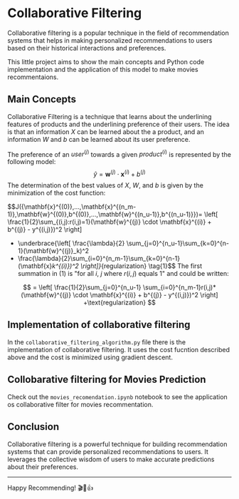 # Collaborative Filtering

Collaborative filtering is a popular technique in the field of recommendation systems that helps in making personalized recommendations to users based on their historical interactions and preferences.

This little project aims to show the main concepts and Python code implementation and the application of this model to make movies recommentaions.


## Main Concepts

Collaborative Filtering is a technique that learns about the underlining features of products and the underlining preference of their users.
The idea is that an information $X$ can be learned about the a product, and an information $W$ and $b$ can be learned about its user preference.

The preference of an $user^{(j)}$  towards a given $product^{(i)}$ is represented by the following model:
$$
  \hat{y} =\mathbf{w}^{(j)} \cdot \mathbf{x}^{(i)} + b^{(j)}
$$
The determination of the best values of $X$, $W$, and $b$ is given by the minimization of the cost function:

$$J({\mathbf{x}^{(0)},...,\mathbf{x}^{(n_m-1)},\mathbf{w}^{(0)},b^{(0)},...,\mathbf{w}^{(n_u-1)},b^{(n_u-1)}})= \left[ \frac{1}{2}\sum_{(i,j):r(i,j)=1}(\mathbf{w}^{(j)} \cdot \mathbf{x}^{(i)} + b^{(j)} - y^{(i,j)})^2 \right]
+ \underbrace{\left[
\frac{\lambda}{2}
\sum_{j=0}^{n_u-1}\sum_{k=0}^{n-1}(\mathbf{w}^{(j)}_k)^2
+ \frac{\lambda}{2}\sum_{i=0}^{n_m-1}\sum_{k=0}^{n-1}(\mathbf{x}_k^{(i)})^2
\right]}_{regularization}
\tag{1}$$
The first summation in (1) is "for all $i$, $j$ where $r(i,j)$ equals $1$" and could be written:

$$
= \left[ \frac{1}{2}\sum_{j=0}^{n_u-1} \sum_{i=0}^{n_m-1}r(i,j)*(\mathbf{w}^{(j)} \cdot \mathbf{x}^{(i)} + b^{(j)} - y^{(i,j)})^2 \right]
+\text{regularization}
$$
## Implementation of collaborative filtering
In the `collaborative_filtering_algorithm.py` file there is the implementation of collaborative filtering. It uses the cost fucntion described above and the cost is minimized using gradient descent.

## Collobarative filtering for Movies Prediction
Check out the `movies_recomendation.ipynb` notebook to see the application os collaborative filter for movies recommentation.

## Conclusion

Collaborative filtering is a powerful technique for building recommendation systems that can provide personalized recommendations to users. It leverages the collective wisdom of users to make accurate predictions about their preferences. 

---

Happy Recommending! 🎬🍿👍
